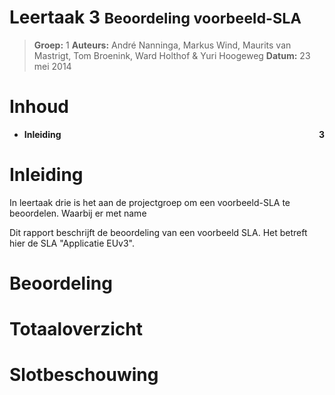 # Leertaak 3 <small>Beoordeling voorbeeld-SLA</small>

> __Groep:__ 1
> __Auteurs:__ André Nanninga, Markus Wind, Maurits van Mastrigt, Tom Broenink, Ward Holthof &amp; Yuri Hoogeweg
> __Datum:__ 23 mei 2014

# Inhoud

- __Inleiding__                             <span style="float:right;font-weight:bold">3</span>

# Inleiding

In leertaak drie is het aan de projectgroep om een voorbeeld-SLA te beoordelen. Waarbij er met name 

Dit rapport beschrijft de beoordeling van een voorbeeld SLA. Het betreft hier de SLA "Applicatie EUv3".

# Beoordeling

<!-- import Beoordeling.md here -->

# Totaaloverzicht

<!-- import Totaaloverzicht.md here -->

# Slotbeschouwing

<!-- import Slotbeschouwing.md here -->